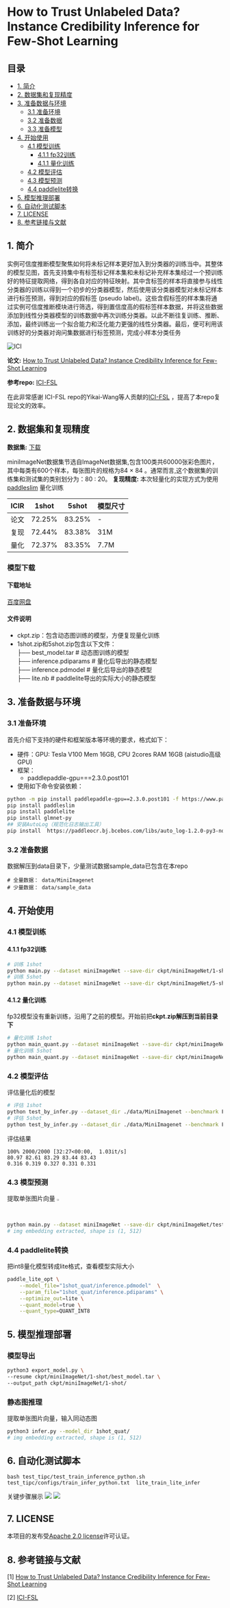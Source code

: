 # How to Trust Unlabeled Data? Instance Credibility Inference for Few-Shot Learning

## 目录

- [1. 简介]()
- [2. 数据集和复现精度]()
- [3. 准备数据与环境]()
    - [3.1 准备环境]()
    - [3.2 准备数据]()
    - [3.3 准备模型]()
- [4. 开始使用]()
    - [4.1 模型训练]()
      - [4.1.1 fp32训练]()
      - [4.1.1 量化训练]()
    - [4.2 模型评估]()
    - [4.3 模型预测]()
    - [4.4 paddlelite转换]()
- [5. 模型推理部署]()
- [6. 自动化测试脚本]()
- [7. LICENSE]()
- [8. 参考链接与文献]()

## 1. 简介

​	   实例可信度推断模型聚焦如何将未标记样本更好加入到分类器的训练当中。其整体的模型见图，首先支持集中有标签标记样本集和未标记补充样本集经过一个预训练好的特征提取网络，得到各自对应的特征映射。其中含标签的样本将直接参与线性分类器的训练以得到一个初步的分类器模型，然后使用该分类器模型对未标记样本进行标签预测，得到对应的假标签 (pseudo label)。这些含假标签的样本集将通过实例可信度推断模块进行筛选，得到置信度高的假标签样本数据，并将这些数据添加到线性分类器模型的训练数据中再次训练分类器。以此不断往复训练、推断、添加，最终训练出一个拟合能力和泛化能力更强的线性分类器。最后，便可利用该训练好的分类器对询问集数据进行标签预测，完成小样本分类任务


![ICI](./images/img.png)


**论文:** [How to Trust Unlabeled Data? Instance Credibility Inference for Few-Shot Learning](https://arxiv.org/pdf/2007.08461.pdf)

**参考repo:** [ICI-FSL](https://github.com/Yikai-Wang/ICI-FSL/tree/master/V2-TPAMI)

在此非常感谢 ICI-FSL repo的Yikai-Wang等人贡献的[ICI-FSL](https://github.com/Yikai-Wang/ICI-FSL/tree/master/V2-TPAMI) ，提高了本repo复现论文的效率。



## 2. 数据集和复现精度
**数据集:** [下载](https://pan.baidu.com/s/1FPeqtzYBYHPu8ZhXpwKu_A?pwd=utv6)

miniImageNet数据集节选自ImageNet数据集,包含100类共60000张彩色图片，其中每类有600个样本，每张图片的规格为84 × 84 。通常而言,这个数据集的训练集和测试集的类别划分为：80 : 20。
**复现精度:**
本次轻量化的实现方式为使用[paddleslim](https://github.com/PaddlePaddle/PaddleSlim) 量化训练

| ICIR | 1shot  | 5shot  | 模型尺寸 |
|------|--------|--------|------|
| 论文   | 72.25% | 83.25% | -    |
| 复现   | 72.44% | 83.38% | 31M  |
| 量化   | 72.37% | 83.35% | 7.7M |

### 模型下载
#### 下载地址
[百度网盘](https://pan.baidu.com/s/1FPeqtzYBYHPu8ZhXpwKu_A?pwd=utv6)
#### 文件说明
- ckpt.zip：包含动态图训练的模型，方便复现量化训练  
- 1shot.zip和5shot.zip包含以下文件：  
├── best_model.tar # 动态图训练的模型  
├── inference.pdiparams # 量化后导出的静态模型  
├── inference.pdmodel # 量化后导出的静态模型  
├── lite.nb # paddlelite导出的实际大小的静态模型  


## 3. 准备数据与环境


### 3.1 准备环境

首先介绍下支持的硬件和框架版本等环境的要求，格式如下：

- 硬件：GPU: Tesla V100 Mem 16GB, CPU 2cores RAM 16GB (aistudio高级GPU)
- 框架：
  - paddlepaddle-gpu===2.3.0.post101
- 使用如下命令安装依赖：

```bash
python -m pip install paddlepaddle-gpu==2.3.0.post101 -f https://www.paddlepaddle.org.cn/whl/linux/mkl/avx/stable.htmlpip install paddleslim
pip install paddleslim
pip install paddlelite
pip install glmnet-py
## 安装AutoLog（规范化日志输出工具）
pip install  https://paddleocr.bj.bcebos.com/libs/auto_log-1.2.0-py3-none-any.whl
```

### 3.2 准备数据

数据解压到data目录下，少量测试数据sample_data已包含在本repo

```
# 全量数据： data/MiniImagenet
# 少量数据： data/sample_data
```

## 4. 开始使用

### 4.1 模型训练
#### 4.1.1 fp32训练
```bash
# 训练 1shot
python main.py --dataset miniImageNet --save-dir ckpt/miniImageNet/1-shot -g 0 --nKnovel 5 --nExemplars 1 --phase val --mode train
# 训练 5shot
python main.py --dataset miniImageNet --save-dir ckpt/miniImageNet/5-shot -g 0 --nKnovel 5 --nExemplars 5 --phase val --mode train
```

#### 4.1.2 量化训练
fp32模型没有重新训练，沿用了之前的模型。开始前把**ckpt.zip解压到当前目录下**
```bash
# 量化训练 1shot 
python main_quant.py --dataset miniImageNet --save-dir ckpt/miniImageNet/1-shot -g 0 --nKnovel 5 --nExemplars 1 --phase val --mode train --resume ckpt/miniImageNet/1-shot/best_model.tar --max-epoch 1 --model_dir 1shot_quat/inference
# 量化训练 5shot
python main_quant.py --dataset miniImageNet --save-dir ckpt/miniImageNet/5-shot -g 0 --nKnovel 5 --nExemplars 5 --phase val --mode train --resume ckpt/miniImageNet/5-shot/best_model.tar --max-epoch 1 --model_dir 5shot_quat/inference
```

### 4.2 模型评估
评估量化后的模型
```bash
# 评估 1shot
python test_by_infer.py --dataset_dir ./data/MiniImagenet --benchmark False --model_dir 1shot_quat --nKnovel 5 --nExemplars 1 --phase test --mode test
# 评估 5shot 
python test_by_infer.py --dataset_dir ./data/MiniImagenet --benchmark False --model_dir 5shot_quat --nKnovel 5 --nExemplars 5 --phase test --mode test
```
评估结果
```
100% 2000/2000 [32:27<00:00,  1.03it/s] 
80.97 82.61 83.29 83.44 83.43
0.316 0.319 0.327 0.331 0.331
```

### 4.3 模型预测
提取单张图片向量
<img src="./images/cat.jpg" width="10%" height="1%" />
```bash
python main.py --dataset miniImageNet --save-dir ckpt/miniImageNet/test  --mode predict --resume ckpt/miniImageNet/1-shot/best_model.tar
# img embedding extracted, shape is (1, 512)
```
### 4.4 paddlelite转换
把int8量化模型转成lite格式，查看模型实际大小
```bash
paddle_lite_opt \
    --model_file="1shot_quat/inference.pdmodel"  \
    --param_file="1shot_quat/inference.pdiparams" \
    --optimize_out=lite \
    --quant_model=true \
    --quant_type=QUANT_INT8
```

## 5. 模型推理部署
###  模型导出
```bash
python3 export_model.py \
--resume ckpt/miniImageNet/1-shot/best_model.tar \
--output_path ckpt/miniImageNet/1-shot/
```
### 静态图推理
提取单张图片向量，输入同动态图
```bash
python3 infer.py --model_dir 1shot_quat/
# img embedding extracted, shape is (1, 512)
```


## 6. 自动化测试脚本

```shell
bash test_tipc/test_train_inference_python.sh test_tipc/configs/train_infer_python.txt  lite_train_lite_infer
```
关键步骤展示
![](./images/tipc1.png)
![](./images/tipc2.png)
## 7. LICENSE

本项目的发布受[Apache 2.0 license](./LICENSE)许可认证。

## 8. 参考链接与文献

[1] [How to Trust Unlabeled Data? Instance Credibility Inference for Few-Shot Learning](https://arxiv.org/pdf/2007.08461.pdf)

[2] [ICI-FSL](https://github.com/Yikai-Wang/ICI-FSL/tree/master/V2-TPAMI)


